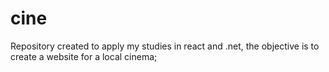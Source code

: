 # cine
Repository created to apply my studies in react and .net, the objective is to create a website for a local cinema;
